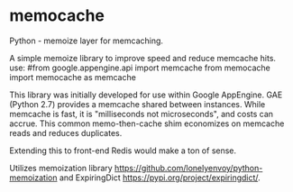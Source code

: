 # memocache
Python - memoize layer for memcaching.

A simple memoize library to improve speed and reduce memcache hits.
use:
#from google.appengine.api import memcache
from memocache import memocache as memcache

This library was initially developed for use within Google AppEngine.
GAE (Python 2.7) provides a memcache shared between instances.
While memcache is fast, it is "milliseconds not microseconds", and costs can accrue.
This common memo-then-cache shim economizes on memcache reads and reduces duplicates.

Extending this to front-end Redis would make a ton of sense.

Utilizes memoization library https://github.com/lonelyenvoy/python-memoization
and ExpiringDict https://pypi.org/project/expiringdict/.


